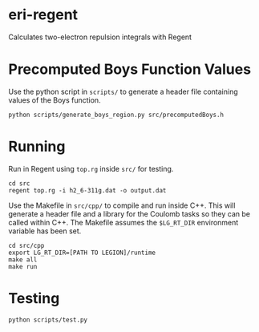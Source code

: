 # eri-regent
Calculates two-electron repulsion integrals with Regent

# Precomputed Boys Function Values
Use the python script in `scripts/` to generate a header file containing values of the Boys function.

```
python scripts/generate_boys_region.py src/precomputedBoys.h
```

# Running
Run in Regent using `top.rg` inside `src/` for testing.

```
cd src
regent top.rg -i h2_6-311g.dat -o output.dat
```

Use the Makefile in `src/cpp/` to compile and run inside C++. This will generate a header file and a library for the Coulomb tasks so they can be called within C++. The Makefile assumes the `$LG_RT_DIR` environment variable has been set.

```
cd src/cpp
export LG_RT_DIR=[PATH TO LEGION]/runtime
make all
make run
```

# Testing

```
python scripts/test.py
```
